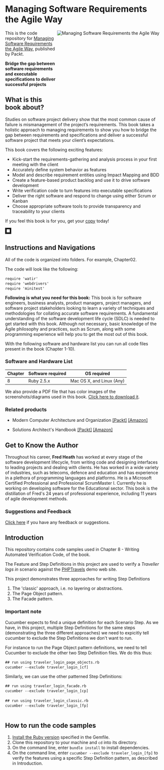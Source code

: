 # Managing Software Requirements the Agile Way

<a href="https://www.packtpub.com/business-other/managing-software-requirements-the-agile-way?utm_source=github&utm_medium=repository&utm_campaign="><img src="https://images-na.ssl-images-amazon.com/images/I/51I0zwmGBtL._SX403_BO1,204,203,200_.jpg" alt="Managing Software Requirements the Agile Way" height="256px" align="right"></a>

This is the code repository for [Managing Software Requirements the Agile Way](https://www.packtpub.com/business-other/managing-software-requirements-the-agile-way?utm_source=github&utm_medium=repository&utm_campaign=), published by Packt.

**Bridge the gap between software requirements and executable specifications to deliver successful projects**

## What is this book about?
Studies on software project delivery show that the most common cause of failure is mismanagement of the project’s requirements. This book takes a holistic approach to managing requirements to show you how to bridge the gap between requirements and specifications and deliver a successful software project that meets your client’s expectations.

This book covers the following exciting features:
* Kick-start the requirements-gathering and analysis process in your first meeting with the client
* Accurately define system behavior as features
* Model and describe requirement entities using Impact Mapping and BDD
* Create a feature-based product backlog and use it to drive software development
* Write verification code to turn features into executable specifications
* Deliver the right software and respond to change using either Scrum or Kanban
* Choose appropriate software tools to provide transparency and traceability to your clients

If you feel this book is for you, get your [copy](https://www.amazon.com/dp/1800206461) today!

<a href="https://www.packtpub.com/?utm_source=github&utm_medium=banner&utm_campaign=GitHubBanner"><img src="https://raw.githubusercontent.com/PacktPublishing/GitHub/master/GitHub.png" 
alt="https://www.packtpub.com/" border="5" /></a>

## Instructions and Navigations
All of the code is organized into folders. For example, Chapter02.

The code will look like the following:
```
require 'watir'
require 'webdrivers'
require 'minitest'
```

**Following is what you need for this book:**
This book is for software engineers, business analysts, product managers, project managers, and software project stakeholders looking to learn a variety of techniques and methodologies for collating accurate software requirements. A fundamental understanding of the software development life cycle (SDLC) is needed to get started with this book. Although not necessary, basic knowledge of the Agile philosophy and practices, such as Scrum, along with some programming experience will help you to get the most out of this book.

With the following software and hardware list you can run all code files present in the book (Chapter 1-10).
### Software and Hardware List
| Chapter | Software required | OS required |
| -------- | ------------------------------------ | ----------------------------------- |
| 8 | Ruby 2.5.x | Mac OS X, and Linux (Any) |

We also provide a PDF file that has color images of the screenshots/diagrams used in this book. [Click here to download it](https://static.packt-cdn.com/downloads/9781800206465_ColorImages.pdf).

### Related products
* Modern Computer Architecture and Organization [[Packt]](https://www.packtpub.com/cloud-networking/modern-computer-architecture-and-organization?utm_source=github&utm_medium=repository&utm_campaign=) [[Amazon]](https://www.amazon.com/dp/1838984399)

* Solutions Architect's Handbook [[Packt]](https://www.packtpub.com/web-development/solution-architect-s-handbook?utm_source=github&utm_medium=repository&utm_campaign=) [[Amazon]](https://www.amazon.com/dp/1838645640)

## Get to Know the Author
Throughout his career, **Fred Heath** has worked at every stage of the software development lifecycle, from writing code and designing interfaces to leading projects and dealing with clients. He has worked in a wide variety of industries, such as telecoms, defence and education and has experience in a plethora of programming languages and platforms. He is a Microsoft Certified Professional and Professional ScrumMaster I. Currently he is working on developing software for the Educational sector. This book is the distillation of Fred's 24 years of professional experience, including 11 years of agile development methods.

### Suggestions and Feedback
[Click here](https://docs.google.com/forms/d/e/1FAIpQLSdy7dATC6QmEL81FIUuymZ0Wy9vH1jHkvpY57OiMeKGqib_Ow/viewform) if you have any feedback or suggestions.


## Introduction
This repository contains code samples used in Chapter 8 - Writing Automated Verification Code, of the book.

The Feature and Step Definitions in this project are used to verify a *Traveller logs in* scenario against the [PHPTravels](https://www.phptravels.net/) demo web site.

This project demonstrates three approaches for writing Step Definitions

1. The 'classic' approach, i.e. no layering or abstractions.
2. The Page Object pattern.
3. The Facade pattern.

### Important note

Cucumber expects to find a unique definition for each Scenario Step. As we have, in this project, multiple Step Definitions for the same steps (demonstrating the three different approaches) we need to expicitly tell cucumber to exclude the Step Definitions we don't want to run.

For instance to run the Page Object pattern definitions, we need to tell Cucumber to exclude the other two Step Definition files. We do this thus:

```
## run using traveler_login_page_objects.rb 
cucumber --exclude traveler_login_[cf]
``` 

Similarly, we can use the other patterned Step Definitions:

```
## run using traveler_login_facade.rb 
cucumber --exclude traveler_login_[cp]

## run using traveler_login_classic.rb 
cucumber --exclude traveler_login_[fp]


``` 

## How to run the code samples

1. [Install the Ruby version](https://www.ruby-lang.org/en/documentation/installation/) specified in the Gemfile. 
2. Clone this repository to your machine and `cd` into its directory.
3. On the command line, enter `bundle install` to install dependencies.
4. On the command line, enter `cucumber --exclude traveler_login_[fp]` to verify the features using a specific Step Definition pattern, as described in Introduction.


